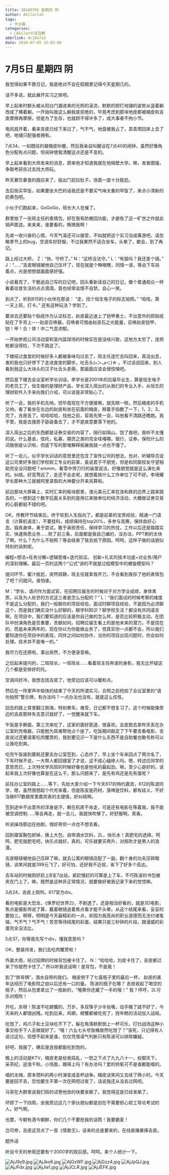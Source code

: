 ```yaml
---
title: 20180705 星期四 阴
author: Akilarlxh
tags:
  - 大长篇
categories:
  - 🍬Akilarの泡泡糖
abbrlink: 4c19e7a2
date: 2018-07-05 15:03:00
---
```

# 7月5日 星期四 阴

我觉得如果不靠日记，我是绝对不会在假期里记得今天星期几的。

话不多说，就此展开实习之旅吧。

早上起来时额头被从阳台门漏进来的光照的滚烫，默默的把打地铺的姿势从竖着躺改成了横着躺，一开始叫我这么躺我是拒绝的，毕竟考虑到那块地皮都被楠皮和吉皮摩擦再摩擦，但是为了生存，也就顾不得许多了，成大事者不拘小节。

电风扇开着，看来吉皮已经下来过了，气不气，地盘被我占了，乖乖爬回床上去了吧，地铺只配强者拥有。

7点34，一如既往的被楠皮吵醒，然后我亲自叫醒设在7点40的闹钟，虽然好像角色分配有点问题，但闹钟使我清醒这点还是不变的。

早上起来看到大师发来的消息，原来他才知道我就在他隔壁大学。嘛，发奋图强，争取考研杀过去找大师玩。

昨天暴饮暴食的报应来了，临出门前拉肚子。场面一度十分尴尬。

去后街买早饭，如果要坐大巴的话我还是不要买气味太重的早饭了，来点小清新的奶黄包吧。

小伙子们跑起来，GoGoGo，班长大人在催了。

群里拍了一张班主任的表情包，好在我有防撤回功能，才避免了这一旷世之作就此销声匿迹。来来来，谁要看的，贿赂我啊！

先收一收兴奋的心情，今天气温还可以接受，不如就把这个实习当成春游吧，请忽略季节上的bug，空调车好舒服，不过我果然不适合坐车，头晕了，歇会，到了再记。

路上经过大桥，
Z：“快，守桥了。”
N：“这桥没法守。”
L：“有狙吗？我还差个镜。”
J：“……”吉皮眼镜被他自己压坏了，现在就是个睁眼瞎，同情一波，等会下车扶着点，光是想想就画面感好强。

小说看完了，干脆追自己写的日记吧，回头重新读自己的日记，像个普通观众一样看着往昔生活的点点滴滴，竟也经常会情不自禁，会心一笑。

到点了，听到615的小伙伴在那说：
“走，找个恒生电子的标志拍照。”
“哈哈，第一天上班，打卡。”
还有这种玩法？学到了。

要进去还要贴个贴纸作为认证标志，赵皮最近迷上了铠甲勇士，不出意外的把贴纸贴在了手背上----赵皮召唤器，召唤者可借由赵皮石之光能量，召唤赵皮铠甲，铠！甲！合！体！中二气息浓郁。

一开始参观公司活动室和室内篮球场的时候实在是没啥兴致，这地方太穷了，连把枪都没得捡，下次不跳这了。

下楼经过食堂的时候好多人都被香味勾过去了，班主任连忙去叫回来，真没出息，害的我也只好停下了走进食堂的脚步。吐舌头(๑＞ڡ＜)☆ 。不过话说回来，别人看到我这么大块头的汉子吐舌头卖萌，那画面应该会很惊悚吧。

然后是下楼去会议室听学长训话，李学长是2001年的应届毕业生，算是恒生电子的老员工了，恒生做的是理财产品，学长深入简出的从我们的专业入手，从恒生的理财软件入手来向我们介绍，可以说是非常贴心了。

听了一会，我的手机先响，但毕竟现在不方便接嘛，就先晾一晾。然后楠皮的手机又响，看了看坐在左边的赵皮和坐在前面的楠皮，掰着手指数了一下，1，2，3。完了，吉皮丢了。哈哈哈哈，找他之前，容我先笑一会，叫他看不清路还瞎跑。我不管，我是去搜房子舔装备去了，才不是故意要落下他的。

深入简出之后的东西都是证券交易的内容了，隔行如隔山，饶了我吧。我听不太懂的说。什么基金，信托，私募，期货之类的完全哇嘎哪。银行，证券，保险什么的词我倒是认识啦，但底下写的那堆解释拓展我就一点也不懂了。

听了一会儿，似乎学长训话的意思里还包含了宣传公司的想法，也对，听辅导员说这公司里好多我们学校软工专业的前辈，虽说君子不朋党，但是和同窗校友守望相助完全没问题吧？emmm，看雪中悍刀行的庙堂说法，好像朋党就是这么演化来的。纠结。好高骛远了，走还不会走呢，就想着挑什么工作单位了可不好。李埼耀学长那种大三就被阿里录取的大神要分开来另算啦。

前边那块大屏幕上，实时汇率的板块那里，澳元美元汇率在涨和跌的边界上跳来跳去的，一想到这个数字后面关系到的是用亿来做单位的经济活动，大概做证券交易的心脏都挺不错的吧。

OK，传教环节结束后，终于轮到人生指向了。都是前辈的宝贵经验，精通一门语言（计算机语言），不要挂科，成绩保持在top20%，多参与竞赛，保持良好心态，锻炼身体，勇于尝试，敢于承担责任，保持学习的热忱，工作以后还是踏踏实实，快速熟悉业务……除了前三条，后面都是我自己编的，没办法，PPT刷的太快了啊。什么？为什么不拍照？等会结束了我去拍下原因。呵呵，这样子做的话貌似特别的讽刺呢。

编程=想法+任务分解+逻辑思维+迭代验证。
创新=扎实的技术功底+对业务/用户的深刻理解。最后一页的这两个“公式”讲的不就是过程模型中的螺旋模型吗？

提问环节，蜜汁尴尬，突然寂静，班主任就拿我开刀，不会看到我存了他的表情包了吧？问就问，谁怕谁。

M：“学长，请问作为面试官，在招聘应届生的时候对于对方学业成绩，身体素质，以及为人处世的方式这三者是怎么分配的？”
L：“我们面试的时候考察的维度不是这么分配的，我们一般聊你的项目经验，面试时聊项目经验，不是因为必须聊这个，而是我们确实没什么好聊的，聊学科知识？聊学校生活？都没有共同语言啊，在项目中，我们要知道的应该是你自己做的怎么样，是否比较积极主动，在团队中扮演角色是否重要，贡献如何。招聘应届生看上的是他未来的潜力，不是现在的，而是未来两年的，现在你以为你能做业务了，但其实你一点都不会，所以我们要知道你在项目中的表现，同伴之间如何协作，当你的项目出现问题时，你会如何处理，技术并不是唯一的。”

我尽力在还原啦，事出突然，不方便录音嘛。

之后起来提问的，二班班长，一班班长……看着班主任奔波的身影，我无比怀疑这几个都是安排好的托。

空调间好冷，我想去找吉皮了，他旁边应该可以暖和点。

然后在一阵掌声中愉快的结束了今天的所谓实习，合照之前抢拍了会议室里的“请勿拍照”警示牌，有办法吗？一点办法也没有，就是这么任性。

回去的路上胃里翻江倒海，特别晕车。难受，日记都不想复习了。这个时候能像旁边的吉皮那样失去意识就好了，一觉醒来就下车。

午饭是手擀面，第三次来吃了，这家的面好筋道，很喜欢。吉皮跑去拿昨天丢在办公室的充电器，只能勉为其难帮他占个座了。吃饭期间敲定了下午要去看电影，吉皮说过还要请客吃肉蟹煲的，我到要见识一下是什么东西不是自助餐也敢号称可以让我吃到爽。

吃完午饭接到噩耗还要去办公室签到，心态炸了，早上坐个车来回点了两次名了，下车时候不说，一大帮人都回寝室了才说，这不成心磕碜人吗。嗯，转述应同学的意思而已，上次特优学风班的时候好像也是他吼的最起劲。嘛，至少心是好的，说起来我上次好像也算是在这么干。那么问题来了，是先有鸡还是先有蛋呢？

前往办公室的路上……等下，先给大家介绍一下今天617的特约嘉宾，612的陈波同学，嗯，虽然很想起个代号来着，但是陈皮是药材，菠啤是饮料，都有歧义，不好当做617数据库里嘉宾表的主键值，好纠结啊。

签到途中不出意外的浑身是汗，赖在机房不肯走，可是还有电影在等着我，我不能被空调控制……等会再走，就一会儿，我就快吹够了。好舒服啊。真香。

听说操场那边在拍剧，很好奇但一点也不想去看。

回到寝室胸包卸掉，换上大包，自带酒水饮料，2L，快乐水！真肥宅的选择。呵呵，肥宅就肥宅吧，快乐点就好。真的，可乐就要买两升，对瓶吹才是男人的浪漫。

吉皮眼镜被他自己压碎了嘛，就去公寓的眼镜店配了一副，翻个身的功夫压碎眼镜，谈笑间就是399元飞了，好可怕，还好我不近视，省下了好多个高达。

去车站的时候刚好赶上B支7出站，紧赶慢赶的可算是上了车，不巧陈波的书包被夹在门上了。嘛，既然是这种非正常情况，就要做好被我记录下来的觉悟嘛。

3点24，吉皮上厕所。617官方div。

看的电影是大恐龙，《侏罗纪世界2》，不剧透了，还是相当好看的，就是3D电影，焦点是摄影师说了算，戴着眼镜追着焦点看才能不头晕。从这个结尾来看，妥妥的要拍三。啊呀，明明是今天最精彩的一点，却因为我高尚的职业道德而无法付诸笔端，气不气？气不气！苦苦等待结尾的彩蛋，结果只是三秒钟的片段，跟漫威的彩蛋完全没法比。

5点37，你等我先写个div，懂我意思吗？

OK，整装待发，我们去吃肉蟹煲啦！

外面大雨，经过招牌的时候背包被卡住了。
N：“哈哈哈，刘皮卡住了，吉皮都过来了你居然卡住了。”
所以听我说话啊！是背包，不是我！
 
到了“胖哥俩”，酒水自带的我们。
楠皮倒干了七喜瓶子里的最后一杯。
赵皮的美年达经历了电影院之劫以后还有一口的量。
陈波的瓶子在哪？
吉皮收起了喝空的瓶子，然后从包里拿出了一瓶新的，“喔靠你还藏了一手的哦！”
我？哼哼，2L可乐对瓶吹！

开吃，杀呀！陈波不吃螃蟹的，万岁，多双筷子少半张嘴，动手晚了就不好了，今天来的人都很凶残。吃到后来，鸡翅，螃蟹都被吃完了，捞年糕的活动加入战局。

吃饱了，鸡爪子和土豆块吃不下了，躲在角落默默倒上一杯可乐，打扫战场这种小事交给手下人去做就好了。“哦！六幺七头号饭桶居然吃饱了？”该死，只记得有人说过这句，但想不起来是谁，仅仅凭借语气判断只有陈波可以排除嫌疑。

好吧，我服了，确实是连我都能吃到饱的。

晚上的活动是KTV，楠皮老是给我捣乱，一怒之下点了九九八十一，权御天下，采茶纪，逆浪千秋。小场面，跟得上吗？有办法吗？爱的供氧可不是谁都能唱的。

唱的太嗨，原本预料的两小时演变成圣杯战争。楠皮谈笑间又去续了两小时。今天要是回不去，恐怕要生平第一次在网吧过夜了，话说我还从没去过网吧。

马哥在大群里说我们班的试卷他改的快要发飙了。我觉得这是已经发飙了。

环顾了一下四周，坐我旁边这几个家伙貌似都是划在不需要担心软工导论考试的人。好气啊。

也罢，今朝有酒今朝醉，你们几个不要抢我的话筒！我要霸麦！

岂可修，吉皮这货点了一首《情歌王》，该来的总是要来的，在线直播暴揍吉皮。

题外话

听说今天的参观还要有个2000字的观后感。呵呵。来个人统计一下。

![AjJ9y9.jpg](https://s2.ax1x.com/2019/04/15/AjJ9y9.jpg)
![AjJko6.jpg](https://s2.ax1x.com/2019/04/15/AjJko6.jpg)
![AjGxWF.jpg](https://s2.ax1x.com/2019/04/15/AjGxWF.jpg)
![AjGzz4.jpg](https://s2.ax1x.com/2019/04/15/AjGzz4.jpg)
![AjJpQJ.jpg](https://s2.ax1x.com/2019/04/15/AjJpQJ.jpg)
![AjJFdx.jpg](https://s2.ax1x.com/2019/04/15/AjJFdx.jpg)
![AjJie1.jpg](https://s2.ax1x.com/2019/04/15/AjJie1.jpg)
![AjJCLR.jpg](https://s2.ax1x.com/2019/04/15/AjJCLR.jpg)
![AjJEFK.jpg](https://s2.ax1x.com/2019/04/15/AjJEFK.jpg)